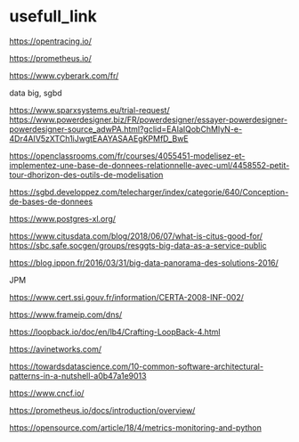 # usefull_link

https://opentracing.io/

https://prometheus.io/

https://www.cyberark.com/fr/


data big, sgbd

https://www.sparxsystems.eu/trial-request/
https://www.powerdesigner.biz/FR/powerdesigner/essayer-powerdesigner-powerdesigner-source_adwPA.html?gclid=EAIaIQobChMIyN-e-4Dr4AIV5zXTCh1iJwgtEAAYASAAEgKPMfD_BwE

https://openclassrooms.com/fr/courses/4055451-modelisez-et-implementez-une-base-de-donnees-relationnelle-avec-uml/4458552-petit-tour-dhorizon-des-outils-de-modelisation
 
https://sgbd.developpez.com/telecharger/index/categorie/640/Conception-de-bases-de-donnees
 
https://www.postgres-xl.org/
 
https://www.citusdata.com/blog/2018/06/07/what-is-citus-good-for/
https://sbc.safe.socgen/groups/resggts-big-data-as-a-service-public  
 
https://blog.ippon.fr/2016/03/31/big-data-panorama-des-solutions-2016/ 
 
 JPM
 
https://www.cert.ssi.gouv.fr/information/CERTA-2008-INF-002/

https://www.frameip.com/dns/

https://loopback.io/doc/en/lb4/Crafting-LoopBack-4.html

https://avinetworks.com/

https://towardsdatascience.com/10-common-software-architectural-patterns-in-a-nutshell-a0b47a1e9013

https://www.cncf.io/

https://prometheus.io/docs/introduction/overview/

https://opensource.com/article/18/4/metrics-monitoring-and-python
 
